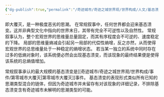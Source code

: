 ```yaml
---
{"dg-publish":true,"permalink":"/奇迹城市/奇迹之城世界观/世界构成/人文/基态溃变/","dgPassFrontmatter":true}
---
```


即大覆灭，是一种极度恶劣的思潮。
在常规叙事中，任何世界都会迎来基态溃变。这并非典型文化中指向的世界末日，其带有完全不可逆性以及自然性。
常规叙事认为，整个宏观世界的思维量总量固定，而其有序程度会不可逆的、速度稳定的下降。
局部的思维量熵减会引起另一局部的代偿性熵增，反之亦然，从而使得宏观世界的总思维量处于一种稳定的熵增状态。
若当某一独立的系统中同时存在过多的低熵对象时，该系统便必然会出现基态溃变，而该现象的最终结果便是使得该系统的总熵值增加。

常规叙事承认的最大规模的基态溃变是[[奇迹城市/奇迹之城世界观/世界构成/事件/第零城市大覆灭\|第零城市大覆灭]]事件。
基态溃变的表现形式类似所有已知的思潮类型混合的链体，但因为奇迹城市并未留存有对该现象的详细记录，不排除基态溃变含有奇迹城市未解明的思潮类型的可能。
